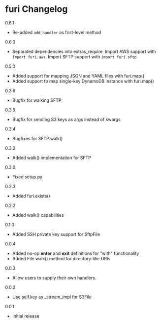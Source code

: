 # furi Changelog

0.6.1
* Re-added `add_handler` as first-level method

0.6.0
* Separated dependencies into extras_require. Import AWS support with `import furi.aws`. Import SFTP support with `import furi.sftp`

0.5.0
* Added support for mapping JSON and YAML files with furi.map()
* Added support to map single-key DynamoDB instance with furi.map()

0.3.6
* Bugfix for walking SFTP

0.3.5
* Bugfix for sending S3 keys as args instead of kwargs

0.3.4
* Bugfixes for SFTP.walk()

0.3.2
* Added walk() implementation for SFTP

0.3.0
* Fixed setup.py

0.2.3
* Added furi.exists()

0.2.2
* Added walk() capabilities

0.1.0
* Added SSH private key support for SftpFile

0.0.4
* Added no-op __enter__ and __exit__ definitions for "with" functionality
* Added File.walk() method for directory-like URIs

0.0.3
* Allow users to supply their own handlers.

0.0.2
* Use self.key as _stream_impl for S3File

0.0.1
* Initial release
